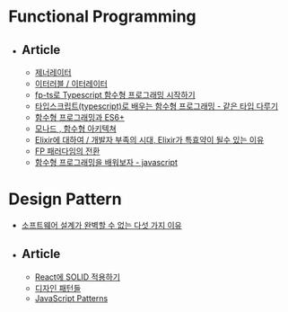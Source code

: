 # Functional Programming

- ## Article

  - [제너레이터](https://ko.javascript.info/generators)
  - [이터러블 / 이터레이터](https://inpa.tistory.com/entry/JS-%F0%9F%93%9A-%EC%9D%B4%ED%84%B0%EB%9F%AC%EB%B8%94-%EC%9D%B4%ED%84%B0%EB%A0%88%EC%9D%B4%ED%84%B0-%F0%9F%92%AF%EC%99%84%EB%B2%BD-%EC%9D%B4%ED%95%B4)
  - [fp-ts로 Typescript 함수형 프로그래밍 시작하기](https://alstn2468.github.io/TypeScript/2021-04-21-fp-ts-0/)
  - [타입스크립트(typescript)로 배우는 함수형 프로그래밍 - 같은 타입 다루기](https://itchallenger.tistory.com/388)
  - [함수형 프로그래밍과 ES6+](https://www.youtube.com/watch?v=4sO0aWTd3yc&t=43s)
  - [모나드 , 함수형 아키텍쳐](https://teamdable.github.io/techblog/Moand-and-Functional-Architecture)
  - [Elixir에 대하여 / 개발자 부족의 시대, Elixir가 특효약이 될수 있는 이유](https://www.youtube.com/watch?v=lAaD-6OQSHE)
  - [FP 패러다임의 전환](https://kpug.github.io/fp-gitbook/Chapter1.html)
  - [함수형 프로그래밍을 배워보자 - javascript](https://velog.io/@teo/functional-programming-study)

# Design Pattern

- [소프트웨어 설계가 완벽할 수 없는 다섯 가지 이유](https://swarchi.tistory.com/12)

- ## Article

  - [React에 SOLID 적용하기](https://dev-boku.tistory.com/entry/%EB%B2%88%EC%97%AD-React%EC%97%90-SOLID-%EC%9B%90%EC%B9%99-%EC%A0%81%EC%9A%A9%ED%95%98%EA%B8%B0)
  - [디자인 패턴들](https://refactoring.guru/ko/design-patterns)
  - [JavaScript Patterns](https://javascriptpatterns.vercel.app/patterns/design-patterns/introduction)
